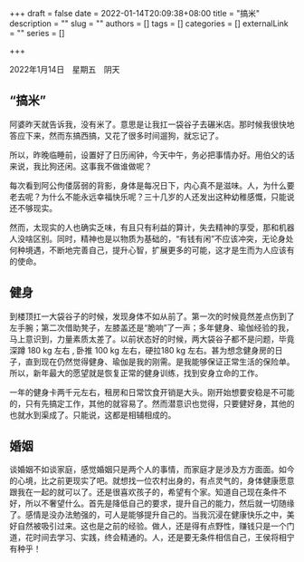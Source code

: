 +++
draft = false
date = 2022-01-14T20:09:38+08:00
title = "搞米"
description = ""
slug = ""
authors = []
tags = []
categories = []
externalLink = ""
series = []

+++

2022年1月14日　星期五　阴天

## “搞米”

阿婆昨天就告诉我，没有米了。意思是让我扛一袋谷子去碾米店。那时候我很快地答应下来，然而东搞西搞，又花了很多时间遛狗，就忘记了。

所以，昨晚临睡前，设置好了日历闹钟，今天中午，务必把事情办好。用伯父的话来说，我比狗还闲。这事我不做谁做呢？

每次看到阿公佝偻孱弱的背影，身体是每况日下，内心真不是滋味。人，为什么要老去呢？为什么不能永远幸福快乐呢？三十几岁的人还发出这种幼稚感慨，只能说还不够现实。

然而，太现实的人也确实乏味，有且只有利益的算计，失去精神的享受，那和机器人没啥区别。同时，精神也是以物质为基础的，“有钱有闲”不应该冲突，无论身处何种境遇，不断地完善自己，提升心智，扩展更多的可能，这才是生而为人应该有的使命。

## 健身

到楼顶扛一大袋谷子的时候，发现身体不如从前了。第一次的时候竟然差点伤到了左手腕；第二次借助凳子，左膝盖还是“脆响”了一声；多年健身、瑜伽经验的我，马上意识到，力量素质太差了。以前状态好的时候，两大袋谷子都不是问题，毕竟深蹲 180 kg 左右 , 卧推 100 kg 左右，硬拉180 kg 左右。甚为想念健身房的日子，直到现在仍然觉得健身、瑜伽是我的刚需。是我能够保证正常生活的保险单。所以，新年最大的愿望就是恢复正常的健身训练，找到安身立命的工作。

一年的健身卡两千元左右，租房和日常饮食开销是大头。刚开始想要安稳是不可能的，只有先搞定工作，其他的就容易了。然而潜意识也觉得，只要健好身，其他的也就水到渠成了。只能说，这都是相辅相成的。

## 婚姻

谈婚姻不如谈家庭，感觉婚姻只是两个人的事情，而家庭才是涉及方方面面。如今的心境，比之前更现实了吧。就想找一位农村出身的，有点灵气的，身体健康愿意跟我在一起的就可以了。还是很喜欢孩子的，希望有个家。知道自己现在条件不好，所以不奢望什么。首先是降低自己的要求，提升自己的能力，然后就一切随缘了。感情是没办法勉强的，可人是能够提升自己的。当我沉浸在健康快乐之中，美好自然被吸引过来。这也是之前的经验。做人，还是得有点野性，赚钱只是一个门道，花时间去学习、实践，终会精通的。人，还是要无条件相信自己，王侯将相宁有种乎！

